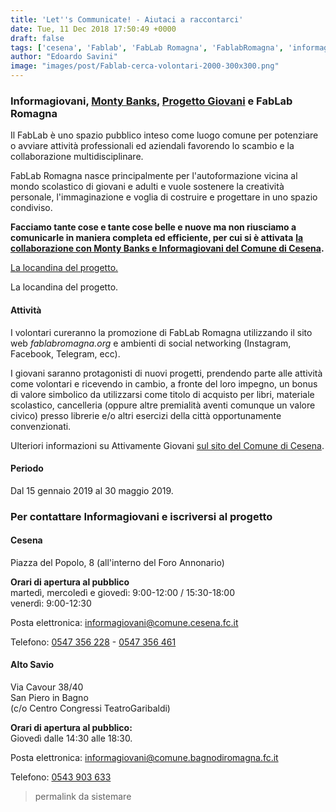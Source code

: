 ```yaml
---
title: 'Let''s Communicate! - Aiutaci a raccontarci'
date: Tue, 11 Dec 2018 17:50:49 +0000
draft: false
tags: ['cesena', 'Fablab', 'FabLab Romagna', 'FablabRomagna', 'informagiovani', 'romagna']
author: "Edoardo Savini"
image: "images/post/Fablab-cerca-volontari-2000-300x300.png"
---
```


### Informagiovani, [Monty Banks](http://www.montybanks.it), [Progetto Giovani](http://www.progettogiovanicesena.it) e FabLab Romagna

Il FabLab è uno spazio pubblico inteso come luogo comune per potenziare o avviare attività professionali ed aziendali favorendo lo scambio e la collaborazione multidisciplinare.

FabLab Romagna nasce principalmente per l'autoformazione vicina al mondo scolastico di giovani e adulti e vuole sostenere la creatività personale, l'immaginazione e voglia di costruire e progettare in uno spazio condiviso.

**Facciamo tante cose e tante cose belle e nuove ma non riusciamo a comunicarle in maniera completa ed efficiente, per cui si è attivata** [**la collaborazione con Monty Banks e Informagiovani del Comune di Cesena**](http://www.comune.cesena.fc.it/flex/cm/pages/ServeBLOB.php/L/IT/IDPagina/39114)**.**  

[La locandina del progetto.](images/post/Fablab-cerca-volontari-2000-300x300.png)

La locandina del progetto.

#### Attività

I volontari cureranno la promozione di FabLab Romagna utilizzando il sito web _fablabromagna.org_ e ambienti di social networking (Instagram, Facebook, Telegram, ecc).

I giovani saranno protagonisti di nuovi progetti, prendendo parte alle attività come volontari e ricevendo in cambio, a fronte del loro impegno, un bonus di valore simbolico da utilizzarsi come titolo di acquisto per libri, materiale scolastico, cancelleria (oppure altre premialità aventi comunque un valore civico) presso librerie e/o altri esercizi della città opportunamente convenzionati.

Ulteriori informazioni su Attivamente Giovani [sul sito del Comune di Cesena](http://www.comune.cesena.fc.it/attivamentegiovani).

#### Periodo

Dal 15 gennaio 2019 al 30 maggio 2019.

### Per contattare Informagiovani e iscriversi al progetto

#### Cesena

Piazza del Popolo, 8 (all'interno del Foro Annonario)  

**Orari di apertura al pubblico**  
martedì, mercoledì e giovedì: 9:00-12:00 / 15:30-18:00   
venerdì: 9:00-12:30  

Posta elettronica: [informagiovani@comune.cesena.fc.it](mailto:informagiovani@comune.cesena.fc.it)  

Telefono: [0547 356 228](tel:+390547356228) - [0547 356 461](tel:+390547356461)  

#### Alto Savio

Via Cavour 38/40  
San Piero in Bagno  
(c/o Centro Congressi TeatroGaribaldi)  

**Orari di apertura al pubblico:**  
Giovedì dalle 14:30 alle 18:30.

Posta elettronica: [informagiovani@comune.bagnodiromagna.fc.it](mailto:informagiovani@comune.bagnodiromagna.fc.it)  

Telefono: [0543 903 633](tel:+390543903633)

> permalink da sistemare